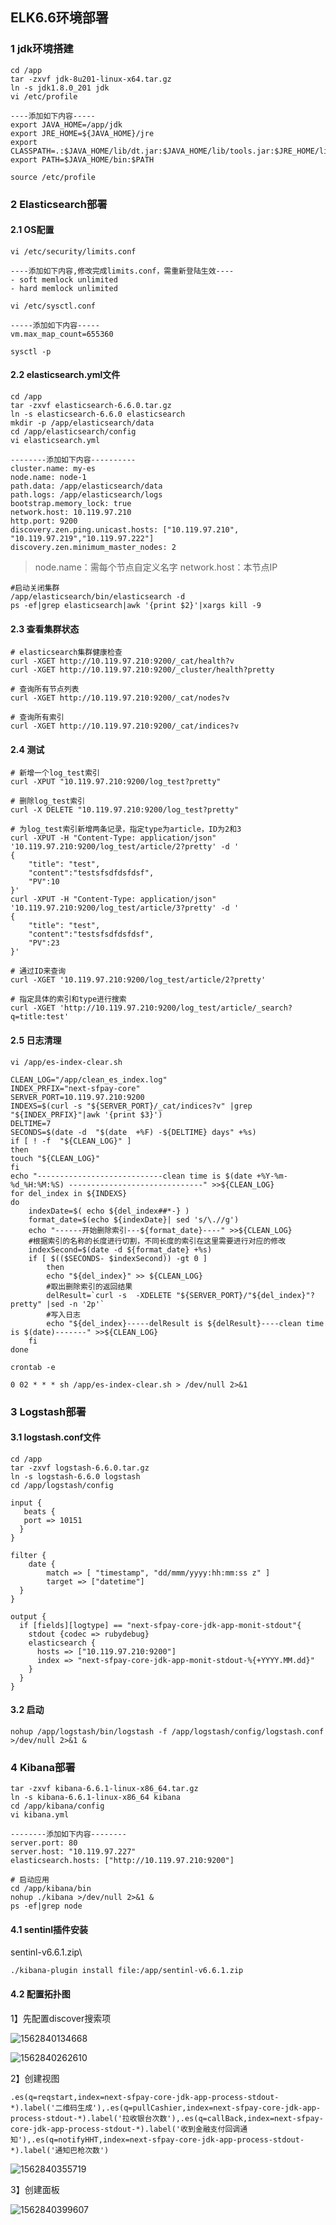 ## ELK6.6环境部署

### 1 jdk环境搭建

```SHELL
cd /app
tar -zxvf jdk-8u201-linux-x64.tar.gz
ln -s jdk1.8.0_201 jdk
vi /etc/profile
```

```
----添加如下内容-----
export JAVA_HOME=/app/jdk
export JRE_HOME=${JAVA_HOME}/jre
export CLASSPATH=.:$JAVA_HOME/lib/dt.jar:$JAVA_HOME/lib/tools.jar:$JRE_HOME/lib:$CLASSPATH
export PATH=$JAVA_HOME/bin:$PATH
```

```shell
source /etc/profile
```

### 2 Elasticsearch部署

#### 2.1 OS配置

```shell
vi /etc/security/limits.conf
```

```
----添加如下内容,修改完成limits.conf，需重新登陆生效----
- soft memlock unlimited 
- hard memlock unlimited
```



```shell
vi /etc/sysctl.conf
```

```
-----添加如下内容-----
vm.max_map_count=655360
```



```shell
sysctl -p
```



#### 2.2 elasticsearch.yml文件

```shell
cd /app
tar -zxvf elasticsearch-6.6.0.tar.gz
ln -s elasticsearch-6.6.0 elasticsearch
mkdir -p /app/elasticsearch/data
cd /app/elasticsearch/config
vi elasticsearch.yml
```

```
--------添加如下内容----------
cluster.name: my-es
node.name: node-1
path.data: /app/elasticsearch/data
path.logs: /app/elasticsearch/logs
bootstrap.memory_lock: true
network.host: 10.119.97.210
http.port: 9200
discovery.zen.ping.unicast.hosts: ["10.119.97.210", "10.119.97.219","10.119.97.222"]
discovery.zen.minimum_master_nodes: 2
```

>node.name：需每个节点自定义名字
>network.host：本节点IP



```shell
#启动关闭集群
/app/elasticsearch/bin/elasticsearch -d
ps -ef|grep elasticsearch|awk '{print $2}'|xargs kill -9
```



#### 2.3 查看集群状态

```shell
# elasticsearch集群健康检查
curl -XGET http://10.119.97.210:9200/_cat/health?v
curl -XGET http://10.119.97.210:9200/_cluster/health?pretty

# 查询所有节点列表
curl -XGET http://10.119.97.210:9200/_cat/nodes?v

# 查询所有索引
curl -XGET http://10.119.97.210:9200/_cat/indices?v
```



#### 2.4 测试

```shell
# 新增一个log_test索引
curl -XPUT "10.119.97.210:9200/log_test?pretty"

# 删除log_test索引
curl -X DELETE "10.119.97.210:9200/log_test?pretty"

# 为log_test索引新增两条记录，指定type为article，ID为2和3
curl -XPUT -H "Content-Type: application/json" '10.119.97.210:9200/log_test/article/2?pretty' -d '
{
	"title": "test",
	"content":"testsfsdfdsfdsf",
	"PV":10
}'
curl -XPUT -H "Content-Type: application/json" '10.119.97.210:9200/log_test/article/3?pretty' -d '
{
	"title": "test",
	"content":"testsfsdfdsfdsf",
	"PV":23
}'

# 通过ID来查询
curl -XGET '10.119.97.210:9200/log_test/article/2?pretty'

# 指定具体的索引和type进行搜索
curl -XGET 'http://10.119.97.210:9200/log_test/article/_search?q=title:test'
```



#### 2.5 日志清理

```shell
vi /app/es-index-clear.sh
```

```
CLEAN_LOG="/app/clean_es_index.log"
INDEX_PRFIX="next-sfpay-core"
SERVER_PORT=10.119.97.210:9200
INDEXS=$(curl -s "${SERVER_PORT}/_cat/indices?v" |grep "${INDEX_PRFIX}"|awk '{print $3}')
DELTIME=7
SECONDS=$(date -d  "$(date  +%F) -${DELTIME} days" +%s)
if [ ! -f  "${CLEAN_LOG}" ]
then
touch "${CLEAN_LOG}"
fi
echo "----------------------------clean time is $(date +%Y-%m-%d_%H:%M:%S) ------------------------------" >>${CLEAN_LOG}
for del_index in ${INDEXS}
do
    indexDate=$( echo ${del_index##*-} )
    format_date=$(echo ${indexDate}| sed 's/\.//g')
    echo "------开始删除索引---${format_date}----" >>${CLEAN_LOG}
    #根据索引的名称的长度进行切割，不同长度的索引在这里需要进行对应的修改
    indexSecond=$(date -d ${format_date} +%s)
    if [ $(($SECONDS- $indexSecond)) -gt 0 ]
        then
        echo "${del_index}" >> ${CLEAN_LOG}
        #取出删除索引的返回结果
        delResult=`curl -s  -XDELETE "${SERVER_PORT}/"${del_index}"?pretty" |sed -n '2p'`
        #写入日志
        echo "${del_index}-----delResult is ${delResult}----clean time is $(date)-------" >>${CLEAN_LOG}
    fi
done
```



```shell
crontab -e
```

```
0 02 * * * sh /app/es-index-clear.sh > /dev/null 2>&1
```





### 3 Logstash部署

#### 3.1 logstash.conf文件

```shell
cd /app
tar -zxvf logstash-6.6.0.tar.gz
ln -s logstash-6.6.0 logstash
cd /app/logstash/config
```

```
input {
   beats {
   port => 10151
  }
}

filter {
	date {
		match => [ "timestamp", "dd/mmm/yyyy:hh:mm:ss z" ]
		target => ["datetime"]
  }
}

output {
  if [fields][logtype] == "next-sfpay-core-jdk-app-monit-stdout"{
    stdout {codec => rubydebug}
    elasticsearch {
      hosts => ["10.119.97.210:9200"]
      index => "next-sfpay-core-jdk-app-monit-stdout-%{+YYYY.MM.dd}"
    }
  }	
}
```



#### 3.2 启动

```shell
nohup /app/logstash/bin/logstash -f /app/logstash/config/logstash.conf >/dev/null 2>&1 &
```



### 4 Kibana部署

```shell
tar -zxvf kibana-6.6.1-linux-x86_64.tar.gz
ln -s kibana-6.6.1-linux-x86_64 kibana
cd /app/kibana/config
vi kibana.yml
```

```
--------添加如下内容--------
server.port: 80
server.host: "10.119.97.227"
elasticsearch.hosts: ["http://10.119.97.210:9200"]
```



```shell
# 启动应用
cd /app/kibana/bin
nohup ./kibana >/dev/null 2>&1 &
ps -ef|grep node
```



#### 4.1 sentinl插件安装

sentinl-v6.6.1.zip\

```shell
./kibana-plugin install file:/app/sentinl-v6.6.1.zip
```



#### 4.2 配置拓扑图

1】先配置discover搜索项

![1562840134668](assets/1562840134668.png)

![1562840262610](assets/1562840262610.png)





2】创建视图

```
.es(q=reqstart,index=next-sfpay-core-jdk-app-process-stdout-*).label('二维码生成'),.es(q=pullCashier,index=next-sfpay-core-jdk-app-process-stdout-*).label('拉收银台次数'),.es(q=callBack,index=next-sfpay-core-jdk-app-process-stdout-*).label('收到金融支付回调通知'),.es(q=notifyHHT,index=next-sfpay-core-jdk-app-process-stdout-*).label('通知巴枪次数')
```

![1562840355719](assets/1562840355719.png)





3】创建面板

![1562840399607](assets/1562840399607.png)














